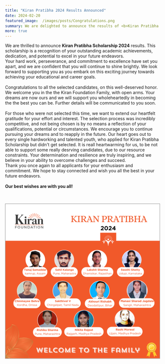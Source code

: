 ```yaml
---
title: "Kiran Pratibha 2024 Results Announced"
date: 2024-02-20
featured_image:  /images/posts/Congratulations.png
summary: We are delighted to announce the results of <b>Kiran Pratibha 2024.</b> Congratulations to all the participants for their outstanding performances. 
more: true
---
```

<p>
We are thrilled to announce <b>Kiran Pratibha Scholarship 2024</b> results. This scholarship is a recognition of your outstanding academic achievements, dedication, and potential to excel in your future endeavors.
<br/>
Your hard work, perseverance, and commitment to excellence have set you apart, and we are confident that you will continue to shine brightly. We look forward to supporting you as you embark on this exciting journey towards achieving your educational and career goals.
<br/>
<br/>
Congratulations to all the selected candidates, on this well-deserved honor. We welcome you in the the Kiran Foundation Family, with open arms. Your dreams are now ours and we will support you wholeheartedly in becoming the the best you can be. Further details will be communicated to you soon.
<br/>
<br/>
For those who were not selected this time, we want to extend our heartfelt gratitude for your effort and interest. The selection process was incredibly competitive, and not being chosen is by no means a reflection of your qualifications, potential or circumstances. We encourage you to continue pursuing your dreams and to reapply in the future. Our heart goes out to every single hardworking and talented youth, who applied for Kiran Pratibha Scholarship but didn't get selected.  It is reall heartwarming for us, to be not able to support some really desrving candidates, due to our resource constraints. Your determination and resilience are truly inspiring, and we believe in your ability to overcome challenges and succeed. 
<br/>
Thank you once again to all applicants for your enthusiasm and commitment. We hope to stay connected and wish you all the best in your future endeavors.
<br/>
<br/>
<b>Our best wishes are with you all!</b>
</p>

<br/> <br/>
<img src="/images/posts/Congratulations.png" style="border: 1px solid #888;"/>
